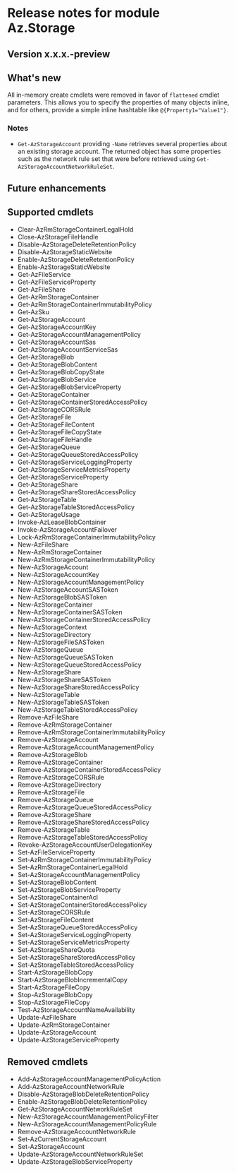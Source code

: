 # Release notes for module Az.Storage

## Version x.x.x.-preview

## What's new

All in-memory create cmdlets were removed in favor of `flattened` cmdlet parameters. This allows you to specify the properties of many objects inline, and for others, provide a simple inline hashtable like ```@{Property1="Value1"}```.

### Notes

* `Get-AzStorageAccount` providing `-Name` retrieves several properties about an existing storage account.
The returned object has some properties such as the network rule set that were before retrieved using `Get-AzStorageAccountNetworkRuleSet`.

## Future enhancements

## Supported cmdlets

- Clear-AzRmStorageContainerLegalHold
- Close-AzStorageFileHandle
- Disable-AzStorageDeleteRetentionPolicy
- Disable-AzStorageStaticWebsite
- Enable-AzStorageDeleteRetentionPolicy
- Enable-AzStorageStaticWebsite
- Get-AzFileService
- Get-AzFileServiceProperty
- Get-AzFileShare
- Get-AzRmStorageContainer
- Get-AzRmStorageContainerImmutabilityPolicy
- Get-AzSku
- Get-AzStorageAccount
- Get-AzStorageAccountKey
- Get-AzStorageAccountManagementPolicy
- Get-AzStorageAccountSas
- Get-AzStorageAccountServiceSas
- Get-AzStorageBlob
- Get-AzStorageBlobContent
- Get-AzStorageBlobCopyState
- Get-AzStorageBlobService
- Get-AzStorageBlobServiceProperty
- Get-AzStorageContainer
- Get-AzStorageContainerStoredAccessPolicy
- Get-AzStorageCORSRule
- Get-AzStorageFile
- Get-AzStorageFileContent
- Get-AzStorageFileCopyState
- Get-AzStorageFileHandle
- Get-AzStorageQueue
- Get-AzStorageQueueStoredAccessPolicy
- Get-AzStorageServiceLoggingProperty
- Get-AzStorageServiceMetricsProperty
- Get-AzStorageServiceProperty
- Get-AzStorageShare
- Get-AzStorageShareStoredAccessPolicy
- Get-AzStorageTable
- Get-AzStorageTableStoredAccessPolicy
- Get-AzStorageUsage
- Invoke-AzLeaseBlobContainer
- Invoke-AzStorageAccountFailover
- Lock-AzRmStorageContainerImmutabilityPolicy
- New-AzFileShare
- New-AzRmStorageContainer
- New-AzRmStorageContainerImmutabilityPolicy
- New-AzStorageAccount
- New-AzStorageAccountKey
- New-AzStorageAccountManagementPolicy
- New-AzStorageAccountSASToken
- New-AzStorageBlobSASToken
- New-AzStorageContainer
- New-AzStorageContainerSASToken
- New-AzStorageContainerStoredAccessPolicy
- New-AzStorageContext
- New-AzStorageDirectory
- New-AzStorageFileSASToken
- New-AzStorageQueue
- New-AzStorageQueueSASToken
- New-AzStorageQueueStoredAccessPolicy
- New-AzStorageShare
- New-AzStorageShareSASToken
- New-AzStorageShareStoredAccessPolicy
- New-AzStorageTable
- New-AzStorageTableSASToken
- New-AzStorageTableStoredAccessPolicy
- Remove-AzFileShare
- Remove-AzRmStorageContainer
- Remove-AzRmStorageContainerImmutabilityPolicy
- Remove-AzStorageAccount
- Remove-AzStorageAccountManagementPolicy
- Remove-AzStorageBlob
- Remove-AzStorageContainer
- Remove-AzStorageContainerStoredAccessPolicy
- Remove-AzStorageCORSRule
- Remove-AzStorageDirectory
- Remove-AzStorageFile
- Remove-AzStorageQueue
- Remove-AzStorageQueueStoredAccessPolicy
- Remove-AzStorageShare
- Remove-AzStorageShareStoredAccessPolicy
- Remove-AzStorageTable
- Remove-AzStorageTableStoredAccessPolicy
- Revoke-AzStorageAccountUserDelegationKey
- Set-AzFileServiceProperty
- Set-AzRmStorageContainerImmutabilityPolicy
- Set-AzRmStorageContainerLegalHold
- Set-AzStorageAccountManagementPolicy
- Set-AzStorageBlobContent
- Set-AzStorageBlobServiceProperty
- Set-AzStorageContainerAcl
- Set-AzStorageContainerStoredAccessPolicy
- Set-AzStorageCORSRule
- Set-AzStorageFileContent
- Set-AzStorageQueueStoredAccessPolicy
- Set-AzStorageServiceLoggingProperty
- Set-AzStorageServiceMetricsProperty
- Set-AzStorageShareQuota
- Set-AzStorageShareStoredAccessPolicy
- Set-AzStorageTableStoredAccessPolicy
- Start-AzStorageBlobCopy
- Start-AzStorageBlobIncrementalCopy
- Start-AzStorageFileCopy
- Stop-AzStorageBlobCopy
- Stop-AzStorageFileCopy
- Test-AzStorageAccountNameAvailability
- Update-AzFileShare
- Update-AzRmStorageContainer
- Update-AzStorageAccount
- Update-AzStorageServiceProperty

## Removed cmdlets

- Add-AzStorageAccountManagementPolicyAction
- Add-AzStorageAccountNetworkRule
- Disable-AzStorageBlobDeleteRetentionPolicy
- Enable-AzStorageBlobDeleteRetentionPolicy
- Get-AzStorageAccountNetworkRuleSet
- New-AzStorageAccountManagementPolicyFilter
- New-AzStorageAccountManagementPolicyRule
- Remove-AzStorageAccountNetworkRule
- Set-AzCurrentStorageAccount
- Set-AzStorageAccount
- Update-AzStorageAccountNetworkRuleSet
- Update-AzStorageBlobServiceProperty
